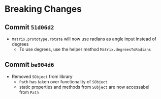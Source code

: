 # Breaking Changes

## Commit `51d06d2`

- `Matrix.prototype.rotate` will now use radians as angle input instead of degrees
  - To use degrees, use the helper method `Matrix.degreesToRadians`

## Commit `be904d6`

- Removed `SObject` from library
  - `Path` has taken over functionality of `SObject`
  - static properties and methods from `SObject` are now accessabel from `Path`
